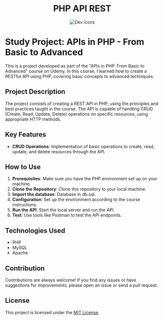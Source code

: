 <h1 align="center">PHP API REST</h1>

<p align="center">
  <img src="https://skillicons.dev/icons?i=php,mysql" alt="Dev icons" />
</p>

# Study Project: APIs in PHP - From Basic to Advanced

This is a project developed as part of the "APIs in PHP: From Basic to Advanced" course on Udemy. In this course, I learned how to create a RESTful API using PHP, covering basic concepts to advanced techniques.

## Project Description

The project consists of creating a REST API in PHP, using the principles and best practices taught in the course. The API is capable of handling CRUD (Create, Read, Update, Delete) operations on specific resources, using appropriate HTTP methods.

## Key Features

- **CRUD Operations**: Implementation of basic operations to create, read, update, and delete resources through the API.
<!--- -->
<!--- **Authentication and Authorization**: Implementation of an authentication and authorization system to protect certain endpoints of the API.-->
<!--- **Data Validation**: Use of techniques to validate data received in requests, ensuring data integrity and security.-->
<!--- **Data Manipulation**: Use of advanced techniques to manipulate API data efficiently and scalably.-->

## How to Use

1. **Prerequisites**: Make sure you have the PHP environment set up on your machine.
2. **Clone the Repository**: Clone this repository to your local machine.
3. **Import the database**: Database in db.sql.
4. **Configuration**: Set up the environment according to the course instructions.
5. **Run the API**: Start the local server and run the API.
6. **Test**: Use tools like Postman to test the API endpoints.

## Technologies Used

- PHP
- MySQL
- Apache

## Contribution

Contributions are always welcome! If you find any issues or have suggestions for improvements, please open an issue or send a pull request.

## License

This project is licensed under the [MIT License](https://opensource.org/licenses/MIT).
